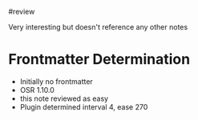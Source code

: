 #review

Very interesting but doesn't reference any other notes

# Frontmatter Determination

-   Initially no frontmatter
-   OSR 1.10.0
-   this note reviewed as easy
-   Plugin determined interval 4, ease 270
